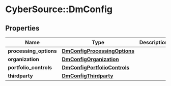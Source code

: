 # CyberSource::DmConfig

## Properties
Name | Type | Description | Notes
------------ | ------------- | ------------- | -------------
**processing_options** | [**DmConfigProcessingOptions**](DmConfigProcessingOptions.md) |  | [optional] 
**organization** | [**DmConfigOrganization**](DmConfigOrganization.md) |  | [optional] 
**portfolio_controls** | [**DmConfigPortfolioControls**](DmConfigPortfolioControls.md) |  | [optional] 
**thirdparty** | [**DmConfigThirdparty**](DmConfigThirdparty.md) |  | [optional] 


